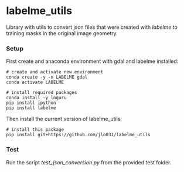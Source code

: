 # labelme_utils

Library with utils to convert json files that were created with *labelme* to training masks in the original image geometry.

### Setup
First create and anaconda environment with gdal and labelme installed:

    # create and activate new environment
    conda create -y -n LABELME gdal
    conda activate LABELME

    # install required packages
    conda install -y loguru
    pip install ipython
    pip install labelme

Then install the current version of labelme_utils:

    # install this package
    pip install git+https://github.com/jlo031/labelme_utils

### Test
Run the script *test_json_conversion.py* from the provided test folder.
